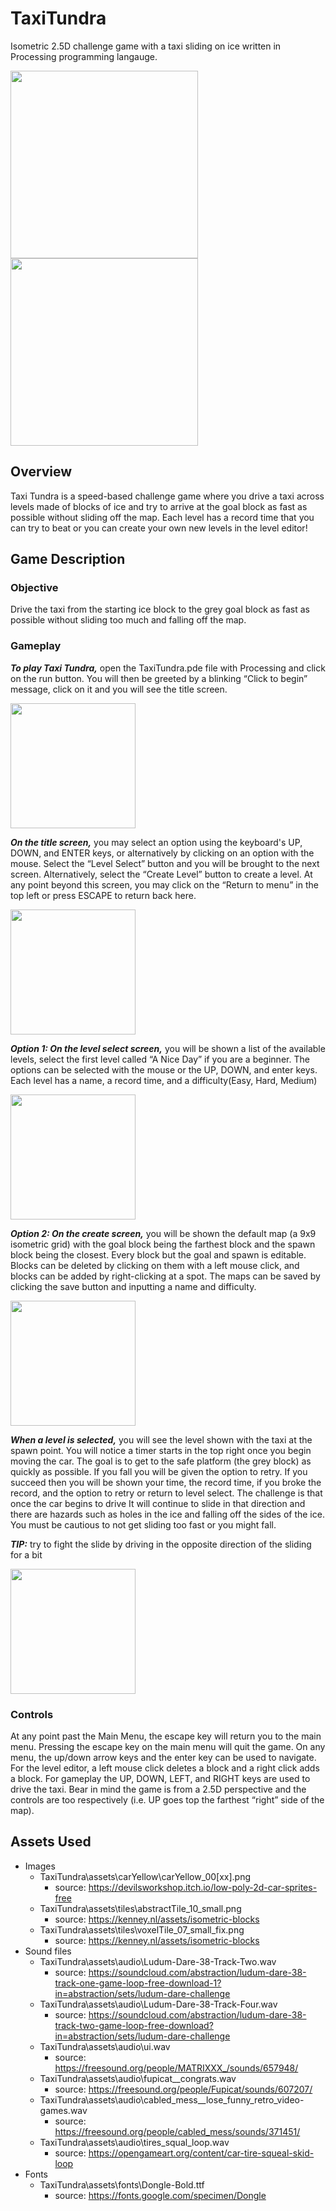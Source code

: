 # TaxiTundra
Isometric 2.5D challenge game with a taxi sliding on ice written in Processing programming langauge.
<p float="left">
 <img src="https://user-images.githubusercontent.com/20542782/233503332-d989fa34-4af2-45b5-9932-73b76b250351.png" width="300"> 
 <img src="https://user-images.githubusercontent.com/20542782/233503400-3ac66a0c-6457-43ba-9928-175b2ab3a9ec.png" width="300">
</p>

## Overview

Taxi Tundra is a speed-based challenge game where you drive a taxi across levels made of blocks of ice and try to arrive at the goal block as fast as possible without sliding off the map. Each level has a record time that you can try to beat or you can create your own new levels in the level editor!

## Game Description
### Objective
Drive the taxi from the starting ice block to the grey goal block as fast as possible without sliding too much and falling off the map. 
### Gameplay

***To play Taxi Tundra,***  open the TaxiTundra.pde file with Processing and click on the run button. You will then be greeted by a blinking “Click to begin” message, click on it and you will see the title screen.

<img src="https://user-images.githubusercontent.com/20542782/233503317-5f33aba4-a686-4861-ac68-65304530fd85.png" width="200">


***On the title screen,*** you may select an option using the keyboard's UP, DOWN, and ENTER keys, or alternatively by clicking on an option with the mouse. Select the “Level Select” button and you will be brought to the next screen. Alternatively, select the “Create Level” button to create a level. At any point beyond this screen, you may click on the “Return to menu” in the top left or press ESCAPE to return back here. 
 
<img src="https://user-images.githubusercontent.com/20542782/233503332-d989fa34-4af2-45b5-9932-73b76b250351.png" width="200"> 
 

***Option 1: On the level select screen,*** you will be shown a list of the available levels, select the first level called “A Nice Day” if you are a beginner. The options can be selected with the mouse or the UP, DOWN, and enter keys. Each level has a name, a record time, and a difficulty(Easy, Hard, Medium)

<img src="https://user-images.githubusercontent.com/20542782/233503347-1d2532a7-5084-4cad-b586-31a4848fa5ed.png" width="200">

***Option 2: On the create screen,*** you will be shown the default map (a 9x9 isometric grid) with the goal block being the farthest block and the spawn block being the closest. Every block but the goal and spawn is editable. Blocks can be deleted by clicking on them with a left mouse click, and blocks can be added by right-clicking at a spot. The maps can be saved by clicking the save button and inputting a name and difficulty.

<img src="https://user-images.githubusercontent.com/20542782/233503372-3293be82-f0e4-46e7-9ddb-40b2f89de327.png" width="200">


***When a level is selected,*** you will see the level shown with the taxi at the spawn point. You will notice a timer starts in the top right once you begin moving the car. The goal is to get to the safe platform (the grey block) as quickly as possible. If you fall you will be given the option to retry. If you succeed then you will be shown your time, the record time, if you broke the record, and the option to retry or return to level select.  The challenge is that once the car begins to drive It will continue to slide in that direction and there are hazards such as holes in the ice and falling off the sides of the ice. You must be cautious to not get sliding too fast or you might fall.

***TIP:*** try to fight the slide by driving in the opposite direction of the sliding for a bit

<img src="https://user-images.githubusercontent.com/20542782/233503400-3ac66a0c-6457-43ba-9928-175b2ab3a9ec.png" width="200">

### Controls
At any point past the Main Menu, the escape key will return you to the main menu. Pressing the escape key on the main menu will quit the game. On any menu, the up/down arrow keys and the enter key can be used to navigate. For the level editor, a left mouse click deletes a block and a right click adds a block. For gameplay the UP, DOWN, LEFT, and RIGHT keys are used to drive the taxi. Bear in mind the game is from a 2.5D perspective and the controls are too respectively (i.e. UP goes top the farthest “right” side of the map). 

## Assets Used
* Images
  - TaxiTundra\assets\carYellow\carYellow_00[xx].png
    - source: https://devilsworkshop.itch.io/low-poly-2d-car-sprites-free
  - TaxiTundra\assets\tiles\abstractTile_10_small.png
    - source: https://kenney.nl/assets/isometric-blocks
  - TaxiTundra\assets\tiles\voxelTile_07_small_fix.png
    - source: https://kenney.nl/assets/isometric-blocks
* Sound files
  - TaxiTundra\assets\audio\Ludum-Dare-38-Track-Two.wav
    - source:  https://soundcloud.com/abstraction/ludum-dare-38-track-one-game-loop-free-download-1?in=abstraction/sets/ludum-dare-challenge
  - TaxiTundra\assets\audio\Ludum-Dare-38-Track-Four.wav
    - source:  https://soundcloud.com/abstraction/ludum-dare-38-track-two-game-loop-free-download?in=abstraction/sets/ludum-dare-challenge
  - TaxiTundra\assets\audio\ui.wav
    - source: https://freesound.org/people/MATRIXXX_/sounds/657948/
  - TaxiTundra\assets\audio\fupicat__congrats.wav
    - source: https://freesound.org/people/Fupicat/sounds/607207/
  - TaxiTundra\assets\audio\cabled_mess__lose_funny_retro_video-games.wav
    - source: https://freesound.org/people/cabled_mess/sounds/371451/
  - TaxiTundra\assets\audio\tires_squal_loop.wav
    - source: https://opengameart.org/content/car-tire-squeal-skid-loop
* Fonts
  - TaxiTundra\assets\fonts\Dongle-Bold.ttf
    - source: https://fonts.google.com/specimen/Dongle


